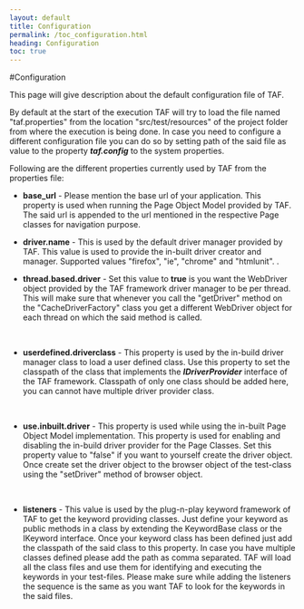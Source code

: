 ```yaml
---
layout: default
title: Configuration
permalink: /toc_configuration.html
heading: Configuration
toc: true
---
```

#Configuration

This page will give description about the default configuration file of TAF.

By default at the start of the execution TAF will try to load the file named "taf.properties" from the location "src/test/resources" 
of the project folder from where the execution is being done. In case you need to configure a different configuration file 
you can do so by setting path of the said file as value to the property _**taf.config**_ to the system properties.

Following are the different properties currently used by TAF from the properties file:

* **base_url** - Please mention the base url of your application. This property is used when running the Page Object Model provided by TAF.
The said url is appended to the url mentioned in the respective Page classes for navigation purpose.<br/>

* **driver.name** - This is used by the default driver manager provided by TAF.
This value is used to provide the in-built driver creator and manager. Supported values "firefox", "ie", "chrome" and "htmlunit".
.<br/>
* **thread.based.driver** - Set this value to **true** is you want the WebDriver object provided by the TAF framework driver manager to be per thread.
This will make sure that whenever you call the "getDriver" method on the "CacheDriverFactory" class you get a different WebDriver object for each thread on which the said method is called.
<br/>

* **userdefined.driverclass** - This property is used by the in-build driver manager class to load a user defined class. 
Use this property to set the classpath of the class that implements the _**IDriverProvider**_ interface of the TAF framework.
Classpath of only one class should be added here, you can cannot have multiple driver provider class.
<br/>

* **use.inbuilt.driver** - This property is used while using the in-built Page Object Model implementation. This property is used for enabling and disabling the 
in-build driver provider for the Page Classes. Set this property value to "false" if you want to yourself create the driver object. Once create set the driver object to the browser object of the test-class 
using the "setDriver" method of browser object.
<br/>

* **listeners** - This value is used by the plug-n-play keyword framework of TAF to get the keyword providing classes.
Just define your keyword as public methods in a class by extending the KeywordBase class or the IKeyword interface. 
Once your keyword class has been defined just add the classpath of the said class to this property.
In case you have multiple classes defined please add the path as comma separated. 
TAF will load all the class files and use them for identifying and executing the keywords in your test-files. 
Please make sure while adding the listeners the sequence is the same as you want TAF to look for the keywords in the said files.

